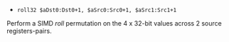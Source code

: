 * `roll32 $aDst0:Dst0+1, $aSrc0:Src0+1, $aSrc1:Src1+1`

Perform a SIMD *roll* permutation on the 4 x 32-bit values across 2
source registers-pairs.
